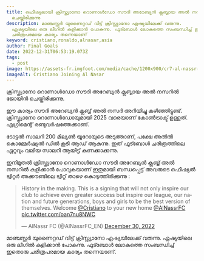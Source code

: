 ```yaml
---
title: ഒഫീഷ്യലായി ക്രിസ്ത്യാനോ റൊണാൾഡോ സൗദി അറേബ്യൻ ക്ലബ്ബായ അൽ നസറിൽ ജോയിൻ
  ചെയ്തിരിക്കുന്നു
description: മാഞ്ചസ്റ്റർ യുണൈറ്റഡ് വിട്ട് ക്രിസ്റ്റ്യാനോ ഏഷ്യയിലേക്ക് വരുന്നു.
  ഏഷ്യയിലെ ഒരു ലീഗിൽ കളിക്കാൻ പോകുന്നു. ഫുട്ബോൾ ലോകത്തെ സംബന്ധിച്ച് ഇതൊരു
  ചരിത്രപരമായ കാര്യം തന്നെയാണ്
keyword: cristiano,ronaldo,alnasar,asia
author: Final Goals
date: 2022-12-31T06:53:19.073Z
tags:
  - post
image: https://assets-fr.imgfoot.com/media/cache/1200x900/cr7-al-nassr-img1.jpg
imageAlt: Cristiano Joining Al Nasar
---
```

ക്രിസ്ത്യാനോ റൊണാൾഡോ സൗദി അറേബ്യൻ ക്ലബ്ബായ അൽ നസറിൽ ജോയിൻ ചെയ്തിരിക്കുന്നു. 

ഈ കാര്യം സൗദി അറേബ്യൻ ക്ലബ്ബ് അൽ നസർ അറിയിച്ചു കഴിഞ്ഞിട്ടുണ്ട്. ക്രിസ്ത്യാനോ റൊണാൾഡോയുമായി 2025 വരെയാണ് കോൺട്രാക്ട് ഉള്ളത്. എഗ്രിമെന്റ് രണ്ടുവർഷത്തേക്കാണ്. 

ടോട്ടൽ സാലറി 200 മില്യൺ യൂറോയുടെ അടുത്താണ്, പക്ഷേ അതിൽ കൊമ്മേർഷ്യൽ ഡീൽ കൂടി ആഡ് ആകുന്നു. ഇത് ഫുട്ബോൾ ചരിത്രത്തിലെ ഏറ്റവും വലിയ സാലറി ആയിട്ട് കണക്കാക്കുന്നു. 

ഇനിമുതൽ ക്രിസ്ത്യാനോ റൊണാൾഡോ സൗദി അറേബ്യൻ ക്ലബ്ബ് അൽ നസറിൽ കളിക്കാൻ പോവുകയാണ് ഇതുമായി ബന്ധപ്പെട്ട് അവരുടെ ഒഫീഷ്യൽ ട്വിറ്റർ അക്കൗണ്ടിലെ ട്വീറ്റ് താഴെ കൊടുത്തിരിക്കുന്നു :



<blockquote class="twitter-tweet"><p lang="en" dir="ltr">History in the making. This is a signing that will not only inspire our club to achieve even greater success but inspire our league, our nation and future generations, boys and girls to be the best version of themselves. Welcome <a href="https://twitter.com/Cristiano?ref_src=twsrc%5Etfw">@Cristiano</a> to your new home <a href="https://twitter.com/AlNassrFC?ref_src=twsrc%5Etfw">@AlNassrFC</a> <a href="https://t.co/oan7nu8NWC">pic.twitter.com/oan7nu8NWC</a></p>&mdash; AlNassr FC (@AlNassrFC_EN) <a href="https://twitter.com/AlNassrFC_EN/status/1608935670520909825?ref_src=twsrc%5Etfw">December 30, 2022</a></blockquote> <script async src="https://platform.twitter.com/widgets.js" charset="utf-8"></script>



മാഞ്ചസ്റ്റർ യുണൈറ്റഡ് വിട്ട് ക്രിസ്റ്റ്യാനോ ഏഷ്യയിലേക്ക് വരുന്നു. ഏഷ്യയിലെ ഒരു ലീഗിൽ കളിക്കാൻ പോകുന്നു. ഫുട്ബോൾ ലോകത്തെ സംബന്ധിച്ച് ഇതൊരു ചരിത്രപരമായ കാര്യം തന്നെയാണ്.